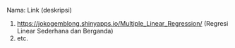 Nama: Link (deskripsi)
1. https://jokogemblong.shinyapps.io/Multiple_Linear_Regression/ (Regresi Linear Sederhana dan Berganda)
2. etc.
